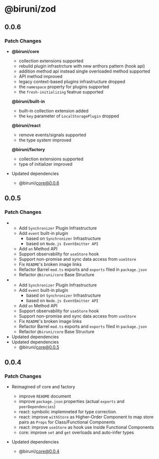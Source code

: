 # @biruni/zod

## 0.0.6

### Patch Changes

-   **@biruni/core**

    -   collection extensions supported
    -   rebuild plugin infrastrcture with new anthors pattern (hook api)
    -   addition method api instead single overloaded method supported
    -   API method improved
    -   legacy context-based plugins infrastructure dropped
    -   the `namespace` property for plugins supported
    -   the `fresh-initializing` featrue supported

    **@biruni/built-in**

    -   built-in collection extension added
    -   the `key` parameter of `LocalStoragePlugin` dropped

    **@biruni/react**

    -   remove events/signals supported
    -   the type system improved

    **@biruni/factory**

    -   collection extensions supported
    -   type of initializer improved

-   Updated dependencies
    -   @biruni/core@0.0.6

## 0.0.5

### Patch Changes

-   -   Add `Synchronizer` Plugin Infrastructure
    -   Add `event` built-in plugin
        -   based on `Synchronizer` Infrastructure
        -   based on `Node.js EventEmitter API`
    -   Add `on` Method API
    -   Support observability for `useStore` hook
    -   Support non-promise and sync data access from `useStore`
    -   Fix `README`'s broken image links
    -   Refactor Barrel `mod.ts` exports and `exports` filed in `package.json`
    -   Refactor `@biruni/core` Base Structure
-   -   Add `Synchronizer` Plugin Infrastructure
    -   Add `event` built-in plugin
        -   based on `Synchronizer` Infrastructure
        -   based on `Node.js EventEmitter API`
    -   Add `on` Method API
    -   Support observability for `useStore` hook
    -   Support non-promise and sync data access from `useStore`
    -   Fix `README`'s broken image links
    -   Refactor Barrel `mod.ts` exports and `exports` filed in `package.json`
    -   Refactor `@biruni/core` Base Structure
-   Updated dependencies
-   Updated dependencies
    -   @biruni/core@0.0.5

## 0.0.4

### Patch Changes

-   Reimagined of core and factory

    -   improve `README` document
    -   improve `package.json` properties (actual `exports` and `peerDependencies`)
    -   react: symbolic implemneted for type correction.
    -   react: improve `withStore` as Higher-Order Component to map store pairs as `Props` for Class/Functional Components
    -   react: improve `useStore` as hook use inside Functional Components
    -   core: improve `set` and `get` overloads and auto-infer types

-   Updated dependencies
    -   @biruni/core@0.0.4

